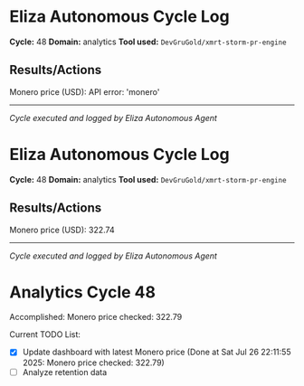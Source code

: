 # Eliza Autonomous Cycle Log

**Cycle:** 48
**Domain:** analytics
**Tool used:** `DevGruGold/xmrt-storm-pr-engine`

## Results/Actions
Monero price (USD): API error: 'monero'

---
*Cycle executed and logged by Eliza Autonomous Agent*

# Eliza Autonomous Cycle Log

**Cycle:** 48
**Domain:** analytics
**Tool used:** `DevGruGold/xmrt-storm-pr-engine`

## Results/Actions
Monero price (USD): 322.74

---
*Cycle executed and logged by Eliza Autonomous Agent*

# Analytics Cycle 48

Accomplished: Monero price checked: 322.79

Current TODO List:

- [x] Update dashboard with latest Monero price  (Done at Sat Jul 26 22:11:55 2025: Monero price checked: 322.79)
- [ ] Analyze retention data